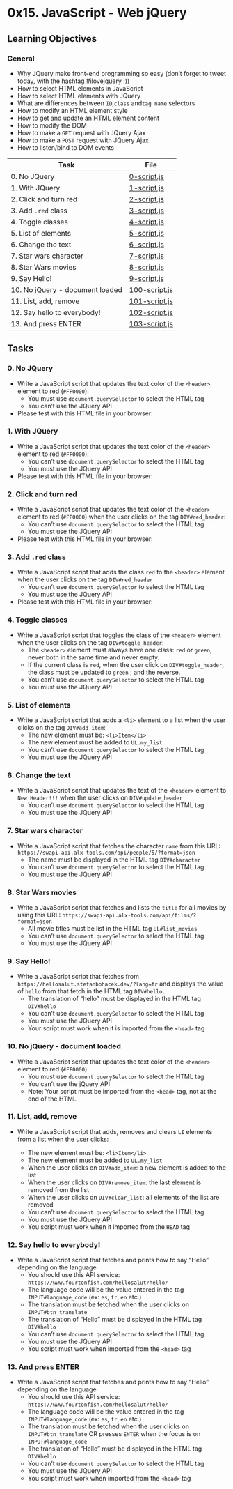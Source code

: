 # 0x15. JavaScript - Web jQuery

## Learning Objectives

### General

- Why JQuery make front-end programming so easy (don’t forget to tweet today, with the hashtag #ilovejquery :))
- How to select HTML elements in JavaScript
- How to select HTML elements with JQuery
- What are differences between `ID`,`class` and`tag name` selectors
- How to modify an HTML element style
- How to get and update an HTML element content
- How to modify the DOM
- How to make a `GET` request with JQuery Ajax
- How to make a `POST` request with JQuery Ajax
- How to listen/bind to DOM events

| Task                            | File                             |
| ------------------------------- | -------------------------------- |
| 0. No JQuery                    | [0-script.js](./0-script.js)     |
| 1. With JQuery                  | [1-script.js](./1-script.js)     |
| 2. Click and turn red           | [2-script.js](./2-script.js)     |
| 3. Add `.red` class             | [3-script.js](./3-script.js)     |
| 4. Toggle classes               | [4-script.js](./4-script.js)     |
| 5. List of elements             | [5-script.js](./5-script.js)     |
| 6. Change the text              | [6-script.js](./6-script.js)     |
| 7. Star wars character          | [7-script.js](./7-script.js)     |
| 8. Star Wars movies             | [8-script.js](./8-script.js)     |
| 9. Say Hello!                   | [9-script.js](./9-script.js)     |
| 10. No jQuery - document loaded | [100-script.js](./100-script.js) |
| 11. List, add, remove           | [101-script.js](./101-script.js) |
| 12. Say hello to everybody!     | [102-script.js](./102-script.js) |
| 13. And press ENTER             | [103-script.js](./103-script.js) |

## Tasks

### 0. No JQuery

- Write a JavaScript script that updates the text color of the `<header>` element to red (`#FF0000`):
  - You must use `document.querySelector` to select the HTML tag
  - You can’t use the JQuery API
- Please test with this HTML file in your browser:

### 1. With JQuery

- Write a JavaScript script that updates the text color of the `<header>` element to red (`#FF0000`):
  - You can’t use `document.querySelector` to select the HTML tag
  - You must use the JQuery API
- Please test with this HTML file in your browser:

### 2. Click and turn red

- Write a JavaScript script that updates the text color of the `<header>` element to red (`#FF0000`) when the user clicks on the tag `DIV#red_header`:
  - You can’t use `document.querySelector` to select the HTML tag
  - You must use the JQuery API
- Please test with this HTML file in your browser:

### 3. Add `.red` class

- Write a JavaScript script that adds the class `red` to the `<header>` element when the user clicks on the tag `DIV#red_header`
  - You can’t use `document.querySelector` to select the HTML tag
  - You must use the JQuery API
- Please test with this HTML file in your browser:

### 4. Toggle classes

- Write a JavaScript script that toggles the class of the `<header>` element when the user clicks on the tag `DIV#toggle_header`:
  - The `<header>` element must always have one class: `red` or `green`, never both in the same time and never empty.
  - If the current class is `red`, when the user click on `DIV#toggle_header`, the class must be updated to `green` ; and the reverse.
  - You can’t use `document.querySelector` to select the HTML tag
  - You must use the JQuery API

### 5. List of elements

- Write a JavaScript script that adds a `<li>` element to a list when the user clicks on the tag `DIV#add_item`:
  - The new element must be: `<li>Item</li>`
  - The new element must be added to `UL.my_list`
  - You can’t use `document.querySelector` to select the HTML tag
  - You must use the JQuery API

### 6. Change the text

- Write a JavaScript script that updates the text of the `<header>` element to `New Header!!!` when the user clicks on `DIV#update_header`
  - You can’t use `document.querySelector` to select the HTML tag
  - You must use the JQuery API

### 7. Star wars character

- Write a JavaScript script that fetches the character `name` from this URL: `https://swapi-api.alx-tools.com/api/people/5/?format=json`
  - The name must be displayed in the HTML tag `DIV#character`
  - You can’t use `document.querySelector` to select the HTML tag
  - You must use the JQuery API

### 8. Star Wars movies

- Write a JavaScript script that fetches and lists the `title` for all movies by using this URL: `https://swapi-api.alx-tools.com/api/films/?format=json`
  - All movie titles must be list in the HTML tag `UL#list_movies`
  - You can’t use `document.querySelector` to select the HTML tag
  - You must use the JQuery API

### 9. Say Hello!

- Write a JavaScript script that fetches from `https://hellosalut.stefanbohacek.dev/?lang=fr` and displays the value of `hello` from that fetch in the HTML tag `DIV#hello.`
  - The translation of “hello” must be displayed in the HTML tag `DIV#hello`
  - You can’t use `document.querySelector` to select the HTML tag
  - You must use the JQuery API
  - Your script must work when it is imported from the `<head>` tag

### 10. No jQuery - document loaded

- Write a JavaScript script that updates the text color of the `<header>` element to red (`#FF0000`):
  - You must use `document.querySelector` to select the HTML tag
  - You can’t use the jQuery API
  - Note: Your script must be imported from the `<head>` tag, not at the end of the HTML

### 11. List, add, remove

- Write a JavaScript script that adds, removes and clears `LI` elements from a list when the user clicks:

  - The new element must be: `<li>Item</li>`
  - The new element must be added to `UL.my_list`
  - When the user clicks on `DIV#add_item`: a new element is added to the list
  - When the user clicks on `DIV#remove_item`: the last element is removed from the list
  - When the user clicks on `DIV#clear_list`: all elements of the list are removed
  - You can’t use `document.querySelector` to select the HTML tag
  - You must use the JQuery API
  - You script must work when it imported from the `HEAD` tag

### 12. Say hello to everybody!

- Write a JavaScript script that fetches and prints how to say “Hello” depending on the language
  - You should use this API service: `https://www.fourtonfish.com/hellosalut/hello/`
  - The language code will be the value entered in the tag `INPUT#language_code` (ex: `es`, `fr`, `en` etc.)
  - The translation must be fetched when the user clicks on `INPUT#btn_translate`
  - The translation of “Hello” must be displayed in the HTML tag `DIV#hello`
  - You can’t use `document.querySelector` to select the HTML tag
  - You must use the JQuery API
  - You script must work when imported from the `<head>` tag

### 13. And press ENTER

- Write a JavaScript script that fetches and prints how to say “Hello” depending on the language
  - You should use this API service: `https://www.fourtonfish.com/hellosalut/hello/`
  - The language code will be the value entered in the tag `INPUT#language_code` (ex: `es`, `fr`, `en` etc.)
  - The translation must be fetched when the user clicks on `INPUT#btn_translate` OR presses `ENTER` when the focus is on `INPUT#language_code`
  - The translation of “Hello” must be displayed in the HTML tag `DIV#hello`
  - You can’t use `document.querySelector` to select the HTML tag
  - You must use the JQuery API
  - You script must work when imported from the `<head>` tag
